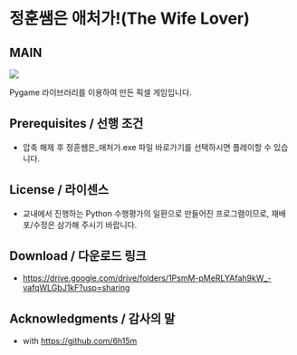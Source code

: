 # 정훈쌤은 애처가!(The Wife Lover)



**MAIN**
-----------
<img src = "https://user-images.githubusercontent.com/52748335/99217075-8cb70f00-281a-11eb-8a78-c2dcf0c9bc83.png">


Pygame 라이브러리를 이용하여 만든 픽셀 게임입니다.




## Prerequisites / 선행 조건

 - 압축 해제 후 정훈쌤은_애처가.exe 파일 바로가기를 선택하시면 플레이할 수 있습니다.
 
 
## License / 라이센스

- 교내에서 진행하는 Python 수행평가의 일환으로 만들어진 프로그램이므로, 재배포/수정은 삼가해 주시기 바랍니다. 


## Download / 다운로드 링크

- https://drive.google.com/drive/folders/1PsmM-pMeRLYAfah9kW_-vafqWLGbJ1kF?usp=sharing


## Acknowledgments / 감사의 말

- with https://github.com/6h15m
